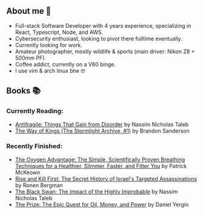 ## About me 👋
- Full-stack Software Developer with 4 years experience, specializing in React, Typescript, Node, and AWS.
- Cybersecurity enthusiast, looking to pivot there fulltime eventually.
- Currently looking for work.
- Amateur photographer, mostly wildlife & sports (main driver: Nikon Z8 + 500mm PF).
- Coffee addict, currently on a V60 binge.
- I use vim & arch linux btw 🤓


## Books 📚
### Currently Reading:
<!-- GOODREADS-LIST:START -->
- [Antifragile: Things That Gain from Disorder](https://www.goodreads.com/review/show/7036561255?utm_medium=api&utm_source=rss) by Nassim Nicholas Taleb
- [The Way of Kings (The Stormlight Archive, #1)](https://www.goodreads.com/review/show/6055799913?utm_medium=api&utm_source=rss) by Brandon Sanderson
<!-- GOODREADS-LIST:END -->
### Recently Finished:
<!-- GOODREADS-FINISHED:START -->
- [The Oxygen Advantage: The Simple, Scientifically Proven Breathing Techniques for a Healthier, Slimmer, Faster, and Fitter You](https://www.goodreads.com/review/show/7017919737?utm_medium=api&utm_source=rss) by Patrick McKeown
- [Rise and Kill First: The Secret History of Israel's Targeted Assassinations](https://www.goodreads.com/review/show/5296157170?utm_medium=api&utm_source=rss) by Ronen Bergman
- [The Black Swan: The Impact of the Highly Improbable](https://www.goodreads.com/review/show/6977753477?utm_medium=api&utm_source=rss) by Nassim Nicholas Taleb
- [The Prize: The Epic Quest for Oil, Money, and Power](https://www.goodreads.com/review/show/5157005373?utm_medium=api&utm_source=rss) by Daniel Yergin
<!-- GOODREADS-FINISHED:END -->
